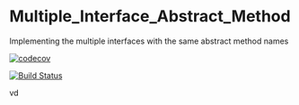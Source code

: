 # Multiple_Interface_Abstract_Method
Implementing the multiple interfaces with the same  abstract method names

[![codecov](https://codecov.io/gh/raje1reddy/Multiple_Interface_Abstract_Method/branch/master/graph/badge.svg)](https://codecov.io/gh/raje1reddy/Multiple_Interface_Abstract_Method)

[![Build Status](https://travis-ci.org/raje1reddy/Multiple_Interface_Abstract_Method.svg?branch=master)](https://travis-ci.org/raje1reddy/Multiple_Interface_Abstract_Method)

vd

